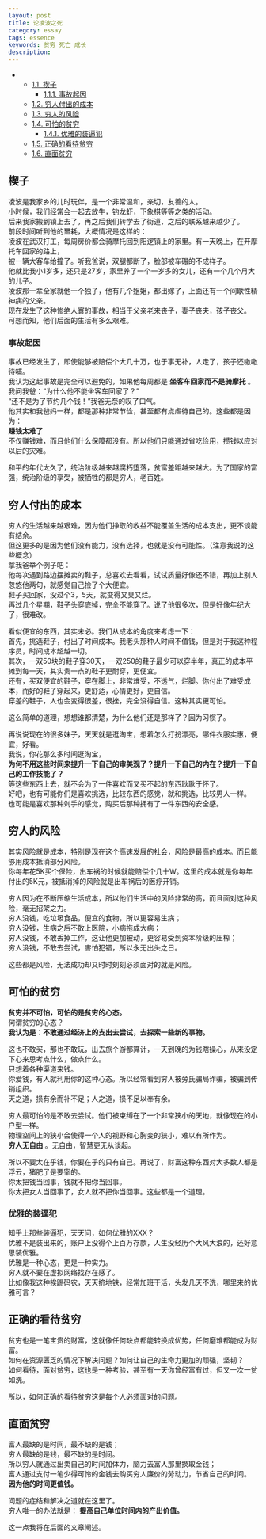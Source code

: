 ```yaml
---
layout: post
title: 论凌波之死
category: essay
tags: essence
keywords: 贫穷 死亡 成长
description: 
---
```



<ul>
<li>
<ul>
<li><a href="#sec-1-1">1.1. 楔子</a>
<ul>
<li><a href="#sec-1-1-1">1.1.1. 事故起因</a></li>
</ul>
</li>
<li><a href="#sec-1-2">1.2. 穷人付出的成本</a></li>
<li><a href="#sec-1-3">1.3. 穷人的风险</a></li>
<li><a href="#sec-1-4">1.4. 可怕的贫穷</a>
<ul>
<li><a href="#sec-1-4-1">1.4.1. 优雅的装逼犯</a></li>
</ul>
</li>
<li><a href="#sec-1-5">1.5. 正确的看待贫穷</a></li>
<li><a href="#sec-1-6">1.6. 直面贫穷</a></li>
</ul>
</li>
</ul>


## 楔子<a id="sec-1-1" name="sec-1-1"></a>

凌波是我家乡的儿时玩伴，是一个非常温和，亲切，友善的人。  
小时候，我们经常会一起去放牛，钓龙虾，下象棋等等之类的活动。  
后来我家搬到镇上去了，再之后我们转学去了街道，之后的联系越来越少了。  
前段时间听到他的噩耗，大概情况是这样的：  
凌波在武汉打工，每周房价都会骑摩托回到阳逻镇上的家里。有一天晚上，在开摩托车回家的路上，  
被一辆大客车给撞了。听我爸说，双腿都断了，脸部被车碾的不成样子。  
他就比我小1岁多，还只是27岁，家里养了一个一岁多的女儿，还有一个几个月大的儿子。  
凌波那一辈全家就他一个独子，他有几个姐姐，都出嫁了，上面还有一个间歇性精神病的父亲。  
现在发生了这种惨绝人寰的事故，相当于父亲老来丧子，妻子丧夫，孩子丧父。  
可想而知，他们后面的生活有多么艰难。

### 事故起因<a id="sec-1-1-1" name="sec-1-1-1"></a>

事故已经发生了，即使能够被赔偿个大几十万，也于事无补，人走了，孩子还嗷嗷待哺。  
我认为这起事故是完全可以避免的，如果他每周都是 **坐客车回家而不是骑摩托** 。  
我问我爸：“为什么他不能坐客车回家了？”  
“还不是为了节约几个钱！”我爸无奈的叹了口气。  
他其实和我爸妈一样，都是那种非常节俭，甚至都有点虐待自己的。这些都是因为：  
**赚钱太难了**  
不仅赚钱难，而且他们什么保障都没有。所以他们只能通过省吃俭用，攒钱以应对以后的灾难。  

和平的年代太久了，统治阶级越来越腐朽堕落，贫富差距越来越大。为了国家的富强，统治阶级的享受，被牺牲的都是穷人，老百姓。  

## 穷人付出的成本<a id="sec-1-2" name="sec-1-2"></a>

穷人的生活越来越艰难，因为他们挣取的收益不能覆盖生活的成本支出，更不谈能有结余。  
但这更多的是因为他们没有能力，没有选择，也就是没有可能性。（注意我说的这些概念）  
拿我爸举个例子吧：  
他每次遇到路边摆摊卖的鞋子，总喜欢去看看，试试质量好像还不错，再加上别人忽悠他两句，就感觉自己捡了个大便宜。  
鞋子买回家，没过个3，5天，就变得又臭又烂。  
再过几个星期，鞋子头穿底掉，完全不能穿了。说了他很多次，但是好像年纪大了，很难改。  

看似便宜的东西，其实未必。我们从成本的角度来考虑一下：  
首先，挑选鞋子，付出了时间成本。我老头那种人时间不值钱，但是对于我这种程序员，时间成本超越一切。  
其次，一双50块的鞋子穿30天，一双250的鞋子最少可以穿半年，真正的成本平摊到每一天，其实贵一点的鞋子更耐穿，更便宜。  
还有，买双便宜的鞋子，穿在脚上，非常难受，不透气，烂脚。你付出了难受成本，而好的鞋子穿起来，更舒适，心情更好，更自信。  
穿差的鞋子，人也会变得很差，很挫，完全没得自信。这种其实更可怕。  

这么简单的道理，想想谁都清楚，为什么他们还是那样了？因为习惯了。  

再说说现在的很多妹子，天天就是逛淘宝，想着怎么打扮漂亮，哪件衣服实惠，便宜，好看。  
我说，你花那么多时间逛淘宝，  
**为何不用这些时间来提升一下自己的审美观了？提升一下自己的内在？提升一下自己的工作技能了？**  
等这些东西上去，就不会为了一件喜欢而又买不起的东西耿耿于怀了。  
好吧，也有可能你们是喜欢挑选，比较东西的感觉，就和挑选，比较男人一样。  
也可能是喜欢那种剁手的感觉，购买后那种拥有了一件东西的安全感。  

## 穷人的风险<a id="sec-1-3" name="sec-1-3"></a>

其实风险就是成本，特别是现在这个高速发展的社会，风险是最高的成本。而且能够用成本抵消部分风险。  
你每年花5K买个保险，出车祸的时候就能赔偿个几十W。这里的成本就是你每年付出的5K元，被抵消掉的风险就是出车祸后的医疗开销。  

穷人因为在不断压缩生活成本，所以他们生活中的风险非常的高，而且面对这种风险，毫无招架之力。  
穷人没钱，吃垃圾食品，便宜的食物，所以更容易生病；  
穷人没钱，生病之后不敢上医院，小病拖成大病；  
穷人没钱，不敢丢掉工作，这让他更加被动，更容易受到资本阶级的压榨；  
穷人没钱，不敢去尝试，害怕犯错，所以永无出头之日。  

这些都是风险，无法成功却又时时刻刻必须面对的就是风险。  

## 可怕的贫穷<a id="sec-1-4" name="sec-1-4"></a>

**贫穷并不可怕，可怕的是贫穷的心态。**  
何谓贫穷的心态？  
**我认为是：不敢通过经济上的支出去尝试，去探索一些新的事物。**  

这也不敢买，那也不敢玩，出去旅个游都算计，一天到晚的为钱瞎操心，从来没定下心来思考点什么，做点什么。  
只想着各种渠道来钱。  
你爱钱，有人就利用你的这种心态。所以经常看到穷人被旁氏骗局诈骗，被骗到传销组织。  
天之道，损有余而补不足；人之道，损不足以奉有余。  

穷人最可怕的是不敢去尝试。他们被束缚在了一个非常狭小的天地，就像现在的小户型一样。  
物理空间上的狭小会使得一个人的视野和心胸变的狭小，难以有所作为。  
**穷人无自由** 。无自由，智慧更无从谈起。  

所以不要太在乎钱，你要在乎的只有自己。再说了，财富这种东西对大多数人都是浮云，猪肥了是要宰的。  
你太把钱当回事，钱就不把你当回事。  
你太把女人当回事了，女人就不把你当回事。这些都是一个道理。  

### 优雅的装逼犯<a id="sec-1-4-1" name="sec-1-4-1"></a>

知乎上那些装逼犯，天天问，如何优雅的XXX？  
优雅不是装出来的，账户上没得个上百万存款，人生没经历个大风大浪的，还好意思装优雅。  
优雅是一种心态，更是一种实力。  
穷人就不要在虚拟网络找存在感了。  
比如像我这种挨踢码农，天天挤地铁，经常加班干活，头发几天不洗，哪里来的优雅可言？  

## 正确的看待贫穷<a id="sec-1-5" name="sec-1-5"></a>

贫穷也是一笔宝贵的财富，这就像任何缺点都能转换成优势，任何磨难都能成为财富。  
如何在资源匮乏的情况下解决问题？如何让自己的生命力更加的顽强，坚韧？  
如何看待，面对贫穷，这也是一种考验，甚至有一天你曾经富有过，但又一次一贫如洗。  

所以，如何正确的看待贫穷这是每个人必须面对的问题。  

## 直面贫穷<a id="sec-1-6" name="sec-1-6"></a>

富人最缺的是时间，最不缺的是钱；  
穷人最缺的是钱，最不缺的是时间。  
所以穷人就通过出卖自己的时间加体力，脑力去富人那里换取金钱；  
富人通过支付一笔少得可怜的金钱去购买穷人廉价的劳动力，节省自己的时间。  
**因为他的时间更值钱。**  

问题的症结和解决之道就在这里了。  
穷人唯一的办法就是： **提高自己单位时间内的产出价值。**  

这一点我将在后面的文章阐述。  
